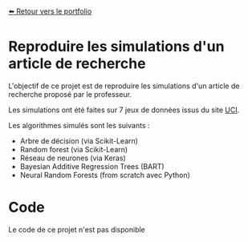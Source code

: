 [:arrow_left: Retour vers le portfolio](https://github.com/ThibaultLanthiez/Portfolio)

# Reproduire les simulations d'un article de recherche

L'objectif de ce projet est de reproduire les simulations d'un article de recherche proposé par le professeur.

Les simulations ont été faites sur 7 jeux de données issus du site [UCI](https://archive.ics.uci.edu/ml/index.php). 

Les algorithmes simulés sont les suivants :
* Arbre de décision (via Scikit-Learn)
* Random forest (via Scikit-Learn)
* Réseau de neurones (via Keras)
* Bayesian Additive Regression Trees (BART)
* Neural Random Forests (from scratch avec Python)

# Code

Le code de ce projet n'est pas disponible
